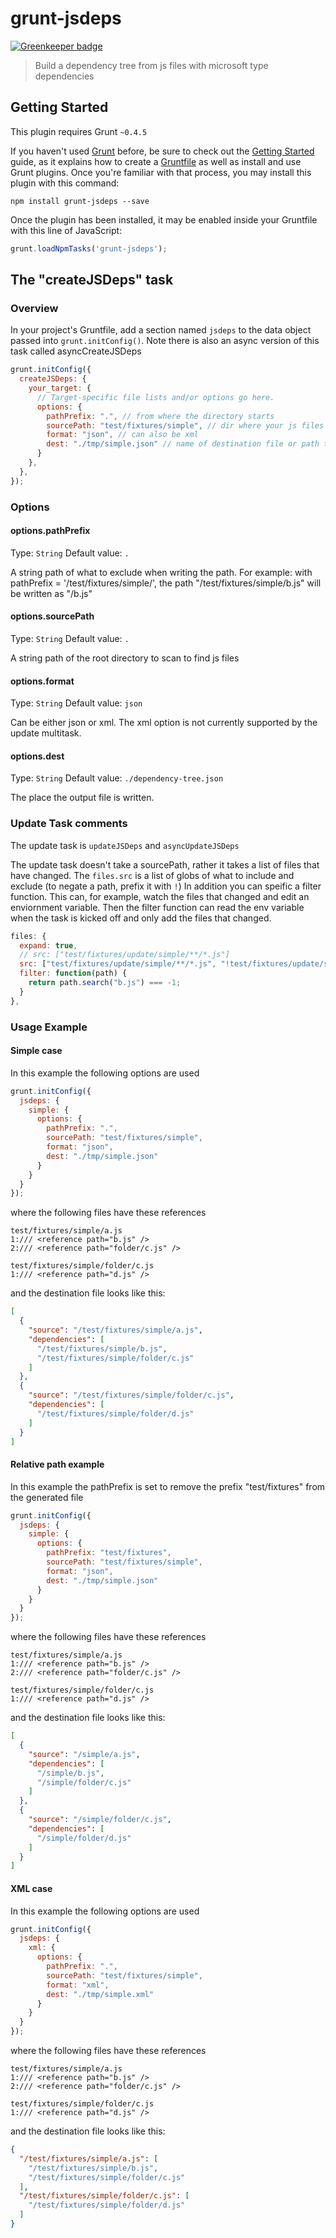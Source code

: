 # grunt-jsdeps

[![Greenkeeper badge](https://badges.greenkeeper.io/hsingh23/grunt-jsdeps.svg)](https://greenkeeper.io/)

> Build a dependency tree from js files with microsoft type dependencies

## Getting Started
This plugin requires Grunt `~0.4.5`

If you haven't used [Grunt](http://gruntjs.com/) before, be sure to check out the [Getting Started](http://gruntjs.com/getting-started) guide, as it explains how to create a [Gruntfile](http://gruntjs.com/sample-gruntfile) as well as install and use Grunt plugins. Once you're familiar with that process, you may install this plugin with this command:

```shell
npm install grunt-jsdeps --save
```

Once the plugin has been installed, it may be enabled inside your Gruntfile with this line of JavaScript:

```js
grunt.loadNpmTasks('grunt-jsdeps');
```

## The "createJSDeps" task

### Overview
In your project's Gruntfile, add a section named `jsdeps` to the data object passed into `grunt.initConfig()`. Note there is also an async version of this task called asyncCreateJSDeps

```js
grunt.initConfig({
  createJSDeps: {
    your_target: {
      // Target-specific file lists and/or options go here.
      options: {
        pathPrefix: ".", // from where the directory starts
        sourcePath: "test/fixtures/simple", // dir where your js files are stored - they will be recursively scanned
        format: "json", // can also be xml
        dest: "./tmp/simple.json" // name of destination file or path to it
      }
    },
  },
});
```

### Options

#### options.pathPrefix
Type: `String`
Default value: `.`

A string path of what to exclude when writing the path. For example: with pathPrefix = '/test/fixtures/simple/', the path "/test/fixtures/simple/b.js" will be written as "/b.js"


#### options.sourcePath
Type: `String`
Default value: `.`

A string path of the root directory to scan to find js files


#### options.format
Type: `String`
Default value: `json`

Can be either json or xml. The xml option is not currently supported by the update multitask.


#### options.dest
Type: `String`
Default value: `./dependency-tree.json`

The place the output file is written.

### Update Task comments
The update task is `updateJSDeps` and `asyncUpdateJSDeps`

The update task doesn't take a sourcePath, rather it takes a list of files that have changed. The `files.src` is a list of globs of what to include and exclude (to negate a path, prefix it with `!`) In addition you can speific a filter function. This can, for example, watch the files that changed and edit an enviornment variable. Then the filter function can read the env variable when the task is kicked off and only add the files that changed.  


```js
files: {
  expand: true,
  // src: ["test/fixtures/update/simple/**/*.js"]
  src: ["test/fixtures/update/simple/**/*.js", "!test/fixtures/update/simple/a.js"],
  filter: function(path) {
    return path.search("b.js") === -1;
  }
},
```


### Usage Example

#### Simple case
In this example the following options are used

```js
grunt.initConfig({
  jsdeps: {
    simple: {
      options: {
        pathPrefix: ".",
        sourcePath: "test/fixtures/simple",
        format: "json",
        dest: "./tmp/simple.json"
      }
    }
  }
});
```

where the following files have these references
```shell
test/fixtures/simple/a.js
1:/// <reference path="b.js" />
2:/// <reference path="folder/c.js" />

test/fixtures/simple/folder/c.js
1:/// <reference path="d.js" />
```

and the destination file looks like this:
```json
[
  {
    "source": "/test/fixtures/simple/a.js",
    "dependencies": [
      "/test/fixtures/simple/b.js",
      "/test/fixtures/simple/folder/c.js"
    ]
  },
  {
    "source": "/test/fixtures/simple/folder/c.js",
    "dependencies": [
      "/test/fixtures/simple/folder/d.js"
    ]
  }
]
```

#### Relative path example
In this example the pathPrefix is set to remove the prefix "test/fixtures" from the generated file 

```js
grunt.initConfig({
  jsdeps: {
    simple: {
      options: {
        pathPrefix: "test/fixtures",
        sourcePath: "test/fixtures/simple",
        format: "json",
        dest: "./tmp/simple.json"
      }
    }
  }
});
```

where the following files have these references
```shell
test/fixtures/simple/a.js
1:/// <reference path="b.js" />
2:/// <reference path="folder/c.js" />

test/fixtures/simple/folder/c.js
1:/// <reference path="d.js" />
```

and the destination file looks like this:
```json
[
  {
    "source": "/simple/a.js",
    "dependencies": [
      "/simple/b.js",
      "/simple/folder/c.js"
    ]
  },
  {
    "source": "/simple/folder/c.js",
    "dependencies": [
      "/simple/folder/d.js"
    ]
  }
]

```

#### XML case
In this example the following options are used

```js
grunt.initConfig({
  jsdeps: {
    xml: {
      options: {
        pathPrefix: ".",
        sourcePath: "test/fixtures/simple",
        format: "xml",
        dest: "./tmp/simple.xml"
      }
    }
  }
});
```

where the following files have these references
```shell
test/fixtures/simple/a.js
1:/// <reference path="b.js" />
2:/// <reference path="folder/c.js" />

test/fixtures/simple/folder/c.js
1:/// <reference path="d.js" />
```

and the destination file looks like this:
```json
{
  "/test/fixtures/simple/a.js": [
    "/test/fixtures/simple/b.js",
    "/test/fixtures/simple/folder/c.js"
  ],
  "/test/fixtures/simple/folder/c.js": [
    "/test/fixtures/simple/folder/d.js"
  ]
}
```

